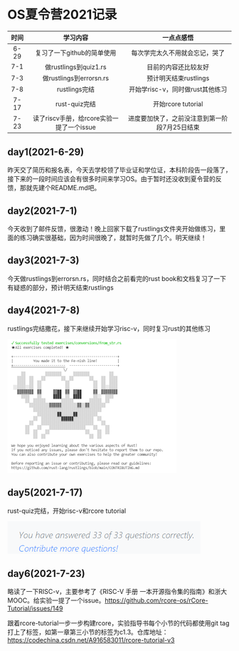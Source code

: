 # OS夏令营2021记录



|时间| 学习内容                   | 一点点感悟                     |
| :------------------------: | :------------------------: | :----------------------------: |
|6-29| 复习了一下github的简单使用 | 每次学完太久不用就会忘记，哭了 |
|7-1|做rustlings到quiz1.rs|目前的内容还比较友好|
|7-3|做rustlings到errorsn.rs|预计明天结束rustlings|
|7-8|rustlings完结|开始学risc-v，同时做rust其他练习|
|7-17|rust-quiz完结|开始rcore tutorial|
|7-23|读了riscv手册，给rcore实验一提了一个issue|进度要加快了，之前没注意到第一阶段7月25日结束|

## day1(2021-6-29)

昨天交了简历和报名表，今天去学校领了毕业证和学位证，本科阶段告一段落了，接下来的一段时间应该会有很多时间来学习OS。由于暂时还没收到夏令营的反馈，那就先建个README.md吧。

## day2(2021-7-1)

今天收到了邮件反馈，很激动！晚上回家下载了rustlings文件夹开始做练习，里面的练习确实很基础，因为时间很晚了，就暂时先做了几个。明天继续！

## day3(2021-7-3)

今天做rustlings到errorsn.rs，同时结合之前看完的rust book和文档复习了一下有疑惑的部分，预计明天结束rustlings

## day4(2021-7-8)

rustlings完结撒花，接下来继续开始学习risc-v，同时复习rust的其他练习

<img src="./rustlings完结撒花.png" style="zoom:50%;" />

## day5(2021-7-17)

rust-quiz完结，开始risc-v和rcore tutorial

![](./rust-quiz完结.png)



## day6(2021-7-23)

略读了一下RISC-v，主要参考了《RISC-V 手册 一本开源指令集的指南》和浙大MOOC。给实验一提了一个issue。https://github.com/rcore-os/rCore-Tutorial/issues/149

跟着rcore-tutorial一步一步构建rcore，实验指导书每个小节的代码都使用git tag打上了标签，如第一章第三小节的标签为c1.3。仓库地址：https://codechina.csdn.net/A916583011/rcore-tutorial-v3

